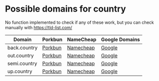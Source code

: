 # Possible domains for country

No function implemented to check if any of these work, but you can check manually with https://tld-list.com/

| Domain | Porkbun | NameCheap | Google Domains |
|---|---|---|---|
| back.country | [Porkbun](https://porkbun.com/checkout/search?prb=e814663da1&tlds=&idnLanguage=&search=search&q=back.country) | [Namecheap](https://www.namecheap.com/domains/registration/results/?domain=back.country) | [Google](https://domains.google.com/registrar/search?searchTerm=back.country) |
| out.country | [Porkbun](https://porkbun.com/checkout/search?prb=e814663da1&tlds=&idnLanguage=&search=search&q=out.country) | [Namecheap](https://www.namecheap.com/domains/registration/results/?domain=out.country) | [Google](https://domains.google.com/registrar/search?searchTerm=out.country) |
| semi.country | [Porkbun](https://porkbun.com/checkout/search?prb=e814663da1&tlds=&idnLanguage=&search=search&q=semi.country) | [Namecheap](https://www.namecheap.com/domains/registration/results/?domain=semi.country) | [Google](https://domains.google.com/registrar/search?searchTerm=semi.country) |
| up.country | [Porkbun](https://porkbun.com/checkout/search?prb=e814663da1&tlds=&idnLanguage=&search=search&q=up.country) | [Namecheap](https://www.namecheap.com/domains/registration/results/?domain=up.country) | [Google](https://domains.google.com/registrar/search?searchTerm=up.country) |
